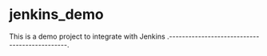 # jenkins_demo
This is a demo project to integrate with Jenkins
.----------------------------------------------.
